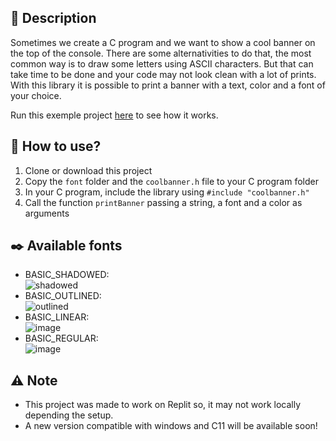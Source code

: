 ## 📜 Description

Sometimes we create a C program and we want to show a cool banner on the top of the console.
There are some alternativities to do that, the most common way is to draw some letters using ASCII characters.
But that can take time to be done and your code may not look clean with a lot of prints.
With this library it is possible to print a banner with a text, color and a font of your choice.

Run this exemple project [here](https://replit.com/@miguelbeckers/coolbanner) to see how it works.

## 🔨 How to use?

1. Clone or download this project
1. Copy the `font` folder and the `coolbanner.h` file to your C program folder
1. In your C program, include the library using `#include "coolbanner.h"`
1. Call the function `printBanner` passing a string, a font and a color as arguments

## ✒️ Available fonts

* BASIC_SHADOWED: <br/>
![shadowed](https://user-images.githubusercontent.com/52552717/169814013-6504f254-84b8-4a81-a862-5107dc5a3ee0.png)
* BASIC_OUTLINED: <br/>
![outlined](https://user-images.githubusercontent.com/52552717/169814577-0e4be0e8-94fc-47c5-b2ec-f1b1471ceaec.png)
* BASIC_LINEAR: <br/>
![image](https://user-images.githubusercontent.com/52552717/169813121-bbb201f1-2bbd-4df4-bf27-a829009da887.png)
* BASIC_REGULAR: <br/>
![image](https://user-images.githubusercontent.com/52552717/169813162-0548a49d-f936-4099-94eb-dbe318090721.png)

## ⚠️ Note

* This project was made to work on Replit so, it may not work locally depending the setup.
* A new version compatible with windows and C11 will be available soon!

